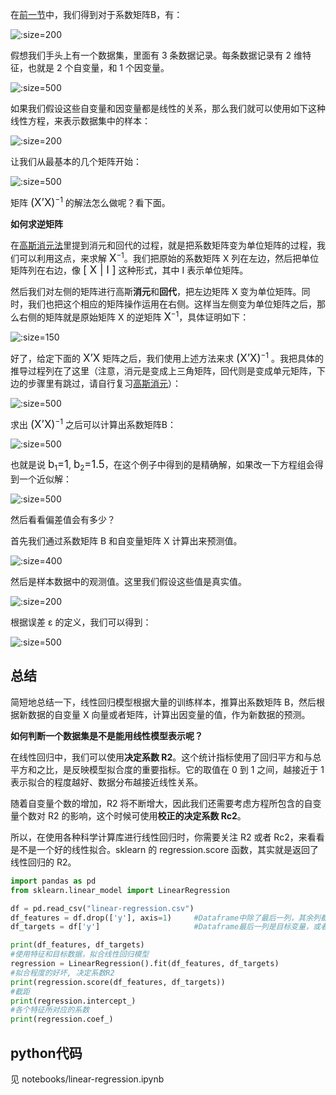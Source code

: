 在[前一节][1]中，我们得到对于系数矩阵B，有：

![](apply-least-squares/formula-1.jpg ':size=200')



假想我们手头上有一个数据集，里面有 3 条数据记录。每条数据记录有 2 维特征，也就是 2 个自变量，和 1 个因变量。

![](apply-least-squares/data.webp ':size=500')

如果我们假设这些自变量和因变量都是线性的关系，那么我们就可以使用如下这种线性方程，来表示数据集中的样本：

![](apply-least-squares/formula-2.jpg ':size=200')



让我们从最基本的几个矩阵开始：

![](apply-least-squares/formula-3.webp ':size=500')



矩阵 <big>(X’X)</big><sup>−1</sup> 的解法怎么做呢？看下面。

**如何求逆矩阵**

在[高斯消元法][2]里提到消元和回代的过程，就是把系数矩阵变为单位矩阵的过程，我们可以利用这点，来求解 <big>X</big><sup>−1</sup>。我们把原始的系数矩阵 X 列在左边，然后把单位矩阵列在右边，像 <big>[ X | I ]</big> 这种形式，其中 I 表示单位矩阵。

然后我们对左侧的矩阵进行高斯**消元**和**回代**，把左边矩阵 X 变为单位矩阵。同时，我们也把这个相应的矩阵操作运用在右侧。这样当左侧变为单位矩阵之后，那么右侧的矩阵就是原始矩阵 X 的逆矩阵 <big>X</big><sup>−1</sup>，具体证明如下：

![](apply-least-squares/formula-4.jpg ':size=150')



好了，给定下面的 <big>X’X</big> 矩阵之后，我们使用上述方法来求 <big>(X’X)</big><sup>−1</sup> 。我把具体的推导过程列在了这里（注意，消元是变成上三角矩阵，回代则是变成单元矩阵，下边的步骤里有跳过，请自行复习[高斯消元][2]）：

![](apply-least-squares/formula-5.jpg ':size=500')

求出  <big>(X’X)</big><sup>−1</sup> 之后可以计算出系数矩阵B：

![](apply-least-squares/formula-6.jpg ':size=500')



也就是说 <big>b</big><sub>1</sub><big>=1</big>, <big>b</big><sub>2</sub><big>=1.5</big>，在这个例子中得到的是精确解，如果改一下方程组会得到一个近似解：

![](apply-least-squares/formula-7.jpg ':size=500')

然后看看偏差值会有多少？

首先我们通过系数矩阵 B 和自变量矩阵 X 计算出来预测值。

![](apply-least-squares/formula-8.jpg ':size=400')



然后是样本数据中的观测值。这里我们假设这些值是真实值。

![](apply-least-squares/formula-9.jpg ':size=200')

根据误差 ε 的定义，我们可以得到：

![](apply-least-squares/formula-10.webp ':size=500')

## 总结

简短地总结一下，线性回归模型根据大量的训练样本，推算出系数矩阵 B，然后根据新数据的自变量 X 向量或者矩阵，计算出因变量的值，作为新数据的预测。

**如何判断一个数据集是不是能用线性模型表示呢？**

在线性回归中，我们可以使用**决定系数 R2**。这个统计指标使用了回归平方和与总平方和之比，是反映模型拟合度的重要指标。它的取值在 0 到 1 之间，越接近于 1 表示拟合的程度越好、数据分布越接近线性关系。

随着自变量个数的增加，R2 将不断增大，因此我们还需要考虑方程所包含的自变量个数对 R2 的影响，这个时候可使用**校正的决定系数 Rc2**。

所以，在使用各种科学计算库进行线性回归时，你需要关注 R2 或者 Rc2，来看看是不是一个好的线性拟合。sklearn 的 regression.score 函数，其实就是返回了线性回归的 R2。

```python
import pandas as pd
from sklearn.linear_model import LinearRegression

df = pd.read_csv("linear-regression.csv")
df_features = df.drop(['y'], axis=1)     #Dataframe中除了最后一列，其余列都是特征，或者说自变量
df_targets = df['y']                     #Dataframe最后一列是目标变量，或者说因变量

print(df_features, df_targets)
#使用特征和目标数据，拟合线性回归模型
regression = LinearRegression().fit(df_features, df_targets)
#拟合程度的好坏, 决定系数R2
print(regression.score(df_features, df_targets))
#截距
print(regression.intercept_)
#各个特征所对应的系数
print(regression.coef_)
```

## python代码

见 notebooks/linear-regression.ipynb

[1]: linear_algebra/least-squares

[2]: linear_algebra/gaussian-elimination

